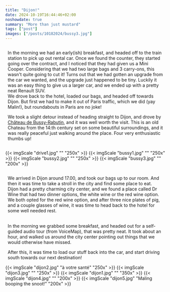 ```yaml
---
title: "Dijon!"
date: 2024-10-19T16:44:46+02:00
noshowdate: true
summary: "More than just mustard"
tags: ["post"]
images: ["/posts/10182024/bussy3.jpg"]
---
```




<div style="display:flex; justify-content: center">
<div style="flex-basis: 97%">

In the morning we had an early(ish) breakfast, and headed off to the train station to pick up out rental car. Once we found the counter, they started going over the contract, and I noticed that they had given us a Mini Cooper. Considering that we had two large bags and 3 carry-ons, this wasn't quite going to cut it! Turns out that we had gotten an upgrade from the car we wanted, and the upgrade just happened to be tiny. Luckily it was an easy thing to give us a larger car, and we ended up with a pretty neat Renault SUV. <br>
We drove back to the hotel, loaded our bags, and headed off towards Dijon. But first we had to make it out of Paris traffic, which we did (yay Malin!), but roundabouts in Paris are no joke! <br>

We took a slight detour instead of heading straight to Dijon, and drove by [Château de Bussy-Rabutin](https://www.chateau-bussy-rabutin.fr/en), and it was well worth the visit. This is an old Chateau from the 14:th century set on some beautiful surroundings, and it was really peaceful just walking around the place. Four very enthusiastic thumbs up!

</div>
</div>
<div style="display:flex; justify-content: center; flex-wrap: wrap">

{{< imgScale "drive1.jpg" "" "250x" >}}
{{< imgScale "bussy1.jpg" "" "250x" >}}
{{< imgScale "bussy2.jpg" "" "250x" >}}
{{< imgScale "bussy3.jpg" "" "200x" >}}
</div>


<div style="display:flex; justify-content: center">
<div style="flex-basis: 97%">

We arrived in Dijon around 17.00, and took our bags up to our room. And then it was time to take a stroll in the city and find some place to eat. Dijon had a pretty charming city center, and we found a place called Dr Wine that had two dinner options, the white wine or the red wine option. We both opted for the red wine option, and after three nice plates of pig, and a couple glasses of wine, it was time to head back to the hotel for some well needed rest. <br><br>

In the morning we grabbed some breakfast, and headed out for a self-guided audio tour (from VoiceMap), that was pretty neat. It took about an hour, and walked us around the city center pointing out things that we would otherwise have missed. <br>

After this, it was time to load our stuff back into the car, and start driving south towards our next destination!

</div>
</div>
<div style="display:flex; justify-content: center; flex-wrap: wrap">
{{< imgScale "dijon2.jpg" "à votre santé" "250x" >}}
{{< imgScale "dijon3.jpg" "" "250x" >}}
{{< imgScale "dijon1.jpg" "" "350x" >}}
{{< imgScale "dijon4.jpg" "" "200x" >}}
{{< imgScale "dijon5.jpg" "Maling booping the snoot!" "200x" >}}
</div>
